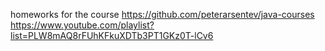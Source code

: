 homeworks for the course https://github.com/peterarsentev/java-courses
https://www.youtube.com/playlist?list=PLW8mAQ8rFUhKFkuXDTb3PT1GKz0T-lCv6
